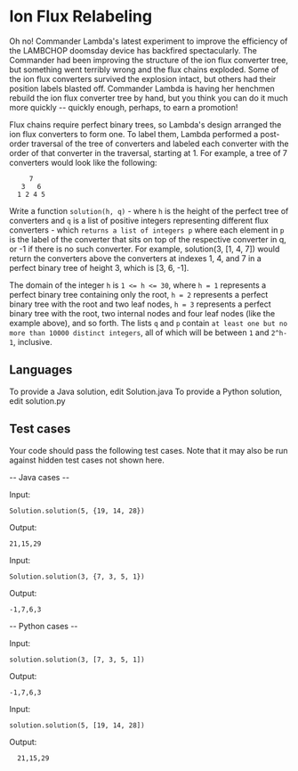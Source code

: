 # Ion Flux Relabeling

Oh no! Commander Lambda's latest experiment to improve the efficiency of the LAMBCHOP doomsday device has backfired spectacularly. The Commander had been improving the structure of the ion flux converter tree, but something went terribly wrong and the flux chains exploded. Some of the ion flux converters survived the explosion intact, but others had their position labels blasted off. Commander Lambda is having her henchmen rebuild the ion flux converter tree by hand, but you think you can do it much more quickly -- quickly enough, perhaps, to earn a promotion!

Flux chains require perfect binary trees, so Lambda's design arranged the ion flux converters to form one. To label them, Lambda performed a post-order traversal of the tree of converters and labeled each converter with the order of that converter in the traversal, starting at 1. For example, a tree of 7 converters would look like the following:

         7
       3   6
      1 2 4 5

Write a function `solution(h, q)` - where `h` is the height of the perfect tree of converters and `q` is a list of positive integers representing different flux converters - which `returns a list of integers p` where each element in `p` is the label of the converter that sits on top of the respective converter in q, or -1 if there is no such converter.  For example, solution(3, [1, 4, 7]) would return the converters above the converters at indexes 1, 4, and 7 in a perfect binary tree of height 3, which is [3, 6, -1].

The domain of the integer `h` is `1 <= h <= 30`, where `h = 1` represents a perfect binary tree containing only the root, `h = 2` represents a perfect binary tree with the root and two leaf nodes, `h = 3` represents a perfect binary tree with the root, two internal nodes and four leaf nodes (like the example above), and so forth.  The lists `q` and `p` contain `at least one but no more than 10000 distinct integers`, all of which will be between `1` and `2^h-1`, inclusive.

## Languages 

To provide a Java solution, edit Solution.java
To provide a Python solution, edit solution.py


## Test cases

Your code should pass the following test cases.
Note that it may also be run against hidden test cases not shown here.

-- Java cases --

Input:

    Solution.solution(5, {19, 14, 28})

Output:

    21,15,29

Input:

    Solution.solution(3, {7, 3, 5, 1})

Output:

    -1,7,6,3

-- Python cases --

Input:

    solution.solution(3, [7, 3, 5, 1])

Output:

    -1,7,6,3

Input:

    solution.solution(5, [19, 14, 28])

Output:

      21,15,29
